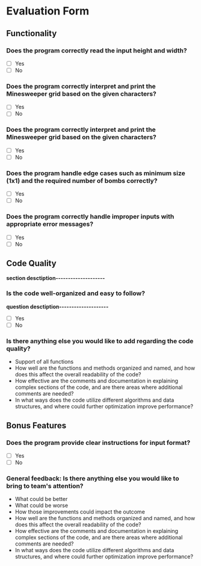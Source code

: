 # Evaluation Form

## Functionality

### Does the program correctly read the input height and width?
- [ ] Yes
- [ ] No

### Does the program correctly interpret and print the Minesweeper grid based on the given characters?
- [ ] Yes
- [ ] No

### Does the program correctly interpret and print the Minesweeper grid based on the given characters?
- [ ] Yes
- [ ] No

### Does the program handle edge cases such as minimum size (1x1) and the required number of bombs correctly?
- [ ] Yes
- [ ] No

### Does the program correctly handle improper inputs with appropriate error messages?
- [ ] Yes
- [ ] No

## Code Quality
**section desctiption--------------------**

### Is the code well-organized and easy to follow?
**question desctiption--------------------**
- [ ] Yes
- [ ] No

### Is there anything else you would like to add regarding the code quality?
- Support of all functions
- How well are the functions and methods organized and named, and how does this affect the overall readability of the code?
- How effective are the comments and documentation in explaining complex sections of the code, and are there areas where additional comments are needed?
- In what ways does the code utilize different algorithms and data structures, and where could further optimization improve performance?

## Bonus Features

### Does the program provide clear instructions for input format?
- [ ] Yes
- [ ] No

### General feedback: Is there anything else you would like to bring to team's attention?
- What could be better
- What could be worse
- How those improvements could impact the outcome
- How well are the functions and methods organized and named, and how does this affect the overall readability of the code?
- How effective are the comments and documentation in explaining complex sections of the code, and are there areas where additional comments are needed?
- In what ways does the code utilize different algorithms and data structures, and where could further optimization improve performance?
